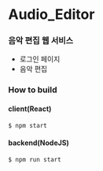 # Audio_Editor

### 음악 편집 웹 서비스
- 로그인 페이지
- 음악 편집 

### How to build
#### client(React)
```
$ npm start
```
#### backend(NodeJS)
```
$ npm run start
```